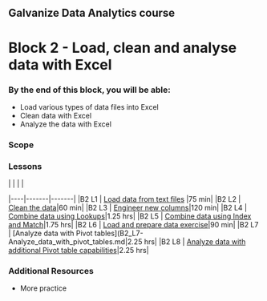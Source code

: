 ## Galvanize Data Analytics course
# Block 2 - Load, clean and analyse data with Excel

### By the end of this block, you will be able:

* Load various types of data files into Excel
* Clean data with Excel
* Analyze the data with Excel 

### Scope 


### Lessons
|  |  | |

|----|-------|-------|
|B2 L1 | [Load data from text files](B2_L1-Load_data_from_text_files.md) |75 min|
|B2 L2 | [Clean the data](B2_L2-Clean_the_data.md)|60 min|
|B2 L3 | [Engineer new columns](B2_L3-Engineer_new_columns.md)|120 min|
|B2 L4 | [Combine data using Lookups](B2_L4-Combine_data_using_Lookups.md)|1.25 hrs|
|B2 L5 | [Combine data using Index and Match](B2_L5-Combine_data_using_Index_Match.md)|1.75 hrs|
|B2 L6 | [Load and prepare data exercise](B2_L6-Load_prepare_data_exercise.md)|90 min|
|B2 L7 | [Analyze data with Pivot tables](B2_L7-Analyze_data_with_pivot_tables.md|2.25 hrs|
|B2 L8 | [Analyze data with additional Pivot table capabilities](B2_L8-Additional_Pivot_capabilities.md)|2.25 hrs|

### Additional Resources

* More practice
